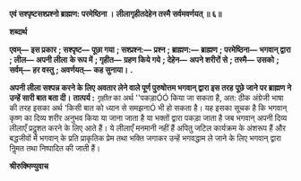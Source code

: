 **एवं सश्पृष्टसश्प्रश्नो ब्राह्मण: परमेष्ठिना ।** **लीलागृहीतदेहेन तस्मै सर्वमवर्णयत् ॥ ६॥** 

**शब्दार्थ** 

**एवम्—** **इस प्रकार** **; सश्पृष्ट—** **पूछा गया** **; सश्प्रश्न:—** **प्रश्न** **; ब्राह्मण:—** **ब्राह्मण** **; परमेष्ठिना—** **भगवान् द्वारा** **; लील—** **अपनी लीला** **के रूप में** **; गृहीत—** **ग्रहण किये गये** **; देहेन—** **अपने शरीरों से** **; तस्मै—** **उसको** **; सर्वम्—** **हर वस्तु** **; अवर्णयत्—** **कह सुनाया।** **.** 

**अपनी लीला सश्पन्न करने के लिए अवतार लेने वाले पूर्ण पुरुषोत्तम भगवान् द्वारा इस तरह** **पूछे जाने पर ब्राह्मण ने उन्हें सारी बात बता दी।** **तात्पर्य :** *गृहीत* का अर्थ ''पकड़ाÓÓ किया जा सकता है, अत: ठीक अंग्रेजी भाषा की तरह इसका अर्थ 'किसी बात को ध्यान से समझनाÓ भी हो सकता है। यह इसका सूचक है कि भगवान् कृष्ण का दिव्य शरीर अनुभव किया या जाना जाता है या भक्तों द्वारा पकड़ा जाता है जब भगवान् अपनी दिव्य लीलाएँ प्रदॢशत करने के लिए आते हैं। ये लीलाएँ मनमानी नहीं हैं अपितु जटिल कार्यक्रम के अंशरूप हैं और बद्धजीवों में भगवान् के प्रति प्राकृतिक प्रेम तथा भक्ति जगाकर उन्हें भगवद्धाम ले जाने के लिए भगवान् द्वारा निॢमत तथा निष्पादित की जाती हैं।  

**श्रीरुक्मिण्युवाच** 